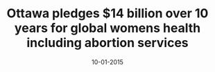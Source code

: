 ---
layout: project
title: 'Ottawa pledges $14 billion over 10 years for global womens health including abortion services'
caption: Women Deliver Conference 2019
description: >
  The CanWaCH team, along with partner organizations, successfully lobby the Canadian Government to achieve investment target at the 2019 Women Deliver Conference in Vancouver, Canada. 

  CanWaCH (The Canadian Partnership for Women and Children's Health) is a partnership of 100 organizations and associates working to ensure more women and children survive and thrive in over 1000 communities around the world. 
date: '10-01-2015'
image: 
  path: /assets/img/projects/wd2019-960.png
  srcset: 
    1920w: /assets/img/projects/wd2019-960.png
    960w:  /assets/img/projects/wd2019-480.png
    480w:  /assets/img/projects/wd2019-240.png
links:
  - title: Link to News Article
    url: https://scienceinvancouver.com/about-science-in-the-city/
sitemap: false
---